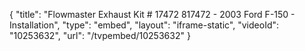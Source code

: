 {
    "title": "Flowmaster Exhaust Kit # 17472  817472 - 2003 Ford F-150 - Installation",
    "type": "embed",
    "layout": "iframe-static",
    "videoId": "10253632",
    "url": "\/tvpembed\/10253632"
}